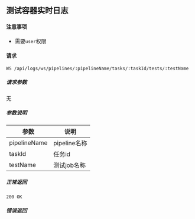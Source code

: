 ## 测试容器实时日志

#### 注意事项

- 需要`user`权限

#### 请求

```
WS /api/logs/ws/pipelines/:pipelineName/tasks/:taskId/tests/:testName
```
##### 请求参数

无

##### 参数说明

|参数|说明|
|---|---|
|pipelineName|pipeline名称|
|taskId|任务id|
|testName|测试job名称|

##### 正常返回

```
200 OK
```

##### 错误返回
